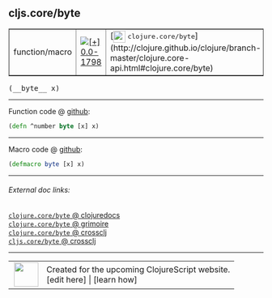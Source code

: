 ## cljs.core/byte



 <table border="1">
<tr>
<td>function/macro</td>
<td><a href="https://github.com/cljsinfo/cljs-api-docs/tree/0.0-1798"><img valign="middle" alt="[+] 0.0-1798" title="Added in 0.0-1798" src="https://img.shields.io/badge/+-0.0--1798-lightgrey.svg"></a> </td>
<td>
[<img height="24px" valign="middle" src="http://i.imgur.com/1GjPKvB.png"> <samp>clojure.core/byte</samp>](http://clojure.github.io/clojure/branch-master/clojure.core-api.html#clojure.core/byte)
</td>
</tr>
</table>


 <samp>
(__byte__ x)<br>
</samp>

---







Function code @ [github](https://github.com/clojure/clojurescript/blob/r2719/src/cljs/cljs/core.cljs#L1935):

```clj
(defn ^number byte [x] x)
```

<!--
Repo - tag - source tree - lines:

 <pre>
clojurescript @ r2719
└── src
    └── cljs
        └── cljs
            └── <ins>[core.cljs:1935](https://github.com/clojure/clojurescript/blob/r2719/src/cljs/cljs/core.cljs#L1935)</ins>
</pre>

-->

---

Macro code @ [github](https://github.com/clojure/clojurescript/blob/r2719/src/clj/cljs/core.clj#L361):

```clj
(defmacro byte [x] x)
```

<!--
Repo - tag - source tree - lines:

 <pre>
clojurescript @ r2719
└── src
    └── clj
        └── cljs
            └── <ins>[core.clj:361](https://github.com/clojure/clojurescript/blob/r2719/src/clj/cljs/core.clj#L361)</ins>
</pre>
-->

---


###### External doc links:

[`clojure.core/byte` @ clojuredocs](http://clojuredocs.org/clojure.core/byte)<br>
[`clojure.core/byte` @ grimoire](http://conj.io/store/v1/org.clojure/clojure/1.7.0-beta3/clj/clojure.core/byte/)<br>
[`clojure.core/byte` @ crossclj](http://crossclj.info/fun/clojure.core/byte.html)<br>
[`cljs.core/byte` @ crossclj](http://crossclj.info/fun/cljs.core.cljs/byte.html)<br>

---

 <table>
<tr><td>
<img valign="middle" align="right" width="48px" src="http://i.imgur.com/Hi20huC.png">
</td><td>
Created for the upcoming ClojureScript website.<br>
[edit here] | [learn how]
</td></tr></table>

[edit here]:https://github.com/cljsinfo/cljs-api-docs/blob/master/cljsdoc/cljs.core/byte.cljsdoc
[learn how]:https://github.com/cljsinfo/cljs-api-docs/wiki/cljsdoc-files

<!--

This information was too distracting to show to readers, but I'll leave it
commented here since it is helpful to:

- pretty-print the data used to generate this document
- and show how to retrieve that data



The API data for this symbol:

```clj
{:return-type number,
 :ns "cljs.core",
 :name "byte",
 :signature ["[x]"],
 :history [["+" "0.0-1798"]],
 :type "function/macro",
 :full-name-encode "cljs.core/byte",
 :source {:code "(defn ^number byte [x] x)",
          :title "Function code",
          :repo "clojurescript",
          :tag "r2719",
          :filename "src/cljs/cljs/core.cljs",
          :lines [1935]},
 :extra-sources [{:code "(defmacro byte [x] x)",
                  :title "Macro code",
                  :repo "clojurescript",
                  :tag "r2719",
                  :filename "src/clj/cljs/core.clj",
                  :lines [361]}],
 :full-name "cljs.core/byte",
 :clj-symbol "clojure.core/byte"}

```

Retrieve the API data for this symbol:

```clj
;; from Clojure REPL
(require '[clojure.edn :as edn])
(-> (slurp "https://raw.githubusercontent.com/cljsinfo/cljs-api-docs/catalog/cljs-api.edn")
    (edn/read-string)
    (get-in [:symbols "cljs.core/byte"]))
```

-->
